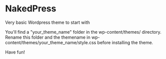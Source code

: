 # NakedPress

Very basic Wordpress theme to start with

You'll find a "your_theme_name" folder in the wp-content/themes/ directory. Rename this folder and the themename in wp-content/themes/your_theme_name/style.css before installing the theme.

Have fun!